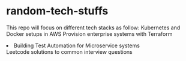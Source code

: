 # random-tech-stuffs

This repo will focus on different tech stacks as follow:
<l1>
    Kubernetes and Docker setups in AWS
</l1>
<L1>
Provision enterprise systems with Terraform
</L1>
<li>
Building Test Automation for Microservice systems 
</li>
<l1>
Leetcode solutions to common interview questions
</l1>
